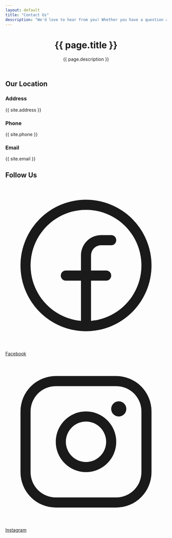 ```yaml
---
layout: default
title: "Contact Us"
description: "We'd love to hear from you! Whether you have a question about our menu, want to book a table, or just want to say hello, please don't hesitate to reach out."
---
```


<div class="flex-1 px-10 py-12 lg:px-20 xl:px-40">
  <div class="mx-auto max-w-4xl">
    <header class="mb-10 text-center">
      <h1
        class="text-[#1b140e] text-4xl font-bold tracking-tight sm:text-5xl"
      >
        {{ page.title }}
      </h1>
      <p class="mt-4 text-[#574533] text-lg leading-relaxed">
        {{ page.description }}
      </p>
    </header>
    <div class="grid grid-cols-1 gap-12 md:grid-cols-2">
      <section>
        <h2 class="text-[#1b140e] text-2xl font-semibold mb-6">
          Our Location
        </h2>
        <div class="space-y-6">
          <div>
            <h3
              class="text-[#e57f19] text-sm font-semibold uppercase tracking-wider mb-1"
            >
              Address
            </h3>
            <p class="text-[#574533] text-base">
              {{ site.address }}
            </p>
          </div>
          <div>
            <h3
              class="text-[#e57f19] text-sm font-semibold uppercase tracking-wider mb-1"
            >
              Phone
            </h3>
            <p class="text-[#574533] text-base">{{ site.phone }}</p>
          </div>
          <div>
            <h3
              class="text-[#e57f19] text-sm font-semibold uppercase tracking-wider mb-1"
            >
              Email
            </h3>
            <p class="text-[#574533] text-base">
              {{ site.email }}
            </p>
          </div>
        </div>
        <div
          class="mt-8 aspect-video w-full overflow-hidden rounded-xl shadow-lg"
          style="
            background-image: url('https://lh3.googleusercontent.com/aida-public/AB6AXuBznOdCTZQ18_it9gPmFfTtU3D2UY4lf9wykw6yJiwGajT-3u40Dvmy9pDNKy9LfUEVFD08HaXGwJGjTBxtKtm2TIsM4jc3JZd2jyaI94GmfQuaTTTaIq68VuMb5DUoIDocFzn9nv476AuEQg4r_Pr3gDu-_tMDpf3PNA_T7vVb2Y_Gr9YwwP5gWJg6KQBptbjj8yXjYjDqQ5hoCu21wIP9Ld1AFlm5Oa-v9JWs7f63l0OdpWfFJpdernEhUNHNngKvvKlTwIY7tr8');
            background-size: cover;
            background-position: center;
          "
        ></div>
      </section>
      <section>
        <h2 class="text-[#1b140e] text-2xl font-semibold mb-6">
          Follow Us
        </h2>
        <div class="flex space-x-4">
          <a
            class="flex flex-col items-center gap-2 rounded-lg p-4 text-[#574533] hover:bg-[#f3ede7] hover:text-[#e57f19] transition-colors w-28"
            href="#"
          >
            <div
              class="rounded-full bg-[#f3ede7] p-3 group-hover:bg-[#e57f19]/10"
            >
              <svg
                class="h-7 w-7"
                fill="currentColor"
                viewBox="0 0 256 256"
                xmlns="http://www.w3.org/2000/svg"
              >
                <path
                  d="M128,24A104,104,0,1,0,232,128,104.11,104.11,0,0,0,128,24Zm8,191.63V152h24a8,8,0,0,0,0-16H136V112a16,16,0,0,1,16-16h16a8,8,0,0,0,0-16H152a32,32,0,0,0-32,32v24H96a8,8,0,0,0,0,16h24v63.63a88,88,0,1,1,16,0Z"
                ></path>
              </svg>
            </div>
            <p class="text-sm font-medium">Facebook</p>
          </a>
          <a
            class="flex flex-col items-center gap-2 rounded-lg p-4 text-[#574533] hover:bg-[#f3ede7] hover:text-[#e57f19] transition-colors w-28"
            href="#"
          >
            <div
              class="rounded-full bg-[#f3ede7] p-3 group-hover:bg-[#e57f19]/10"
            >
              <svg
                class="h-7 w-7"
                fill="currentColor"
                viewBox="0 0 256 256"
                xmlns="http://www.w3.org/2000/svg"
              >
                <path
                  d="M128,80a48,48,0,1,0,48,48A48.05,48.05,0,0,0,128,80Zm0,80a32,32,0,1,1,32-32A32,32,0,0,1,128,160ZM176,24H80A56.06,56.06,0,0,0,24,80v96a56.06,56.06,0,0,0,56,56h96a56.06,56.06,0,0,0,56-56V80A56.06,56.06,0,0,0,176,24Zm40,152a40,40,0,0,1-40,40H80a40,40,0,0,1-40-40V80A40,40,0,0,1,80,40h96a40,40,0,0,1,40,40ZM192,76a12,12,0,1,1-12-12A12,12,0,0,1,192,76Z"
                ></path>
              </svg>
            </div>
            <p class="text-sm font-medium">Instagram</p>
          </a>
        </div>
      </section>
    </div>
  </div>
</div>
